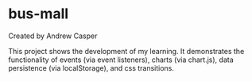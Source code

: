 # bus-mall
Created by Andrew Casper

This project shows the development of my learning. It demonstrates the functionality of events (via event listeners), charts (via chart.js), data persistence (via localStorage), and css transitions.